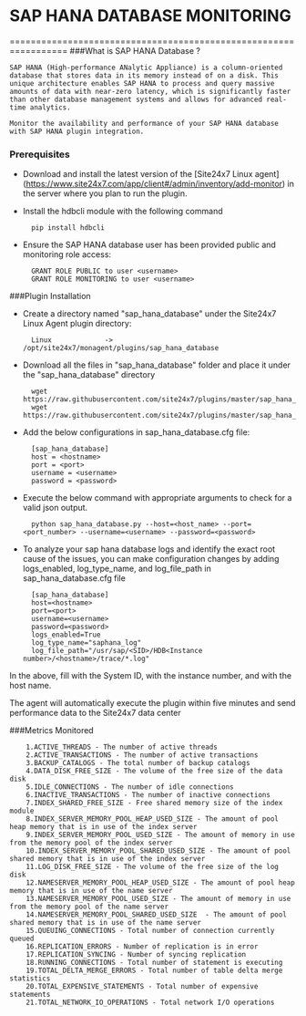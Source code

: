 # SAP HANA DATABASE MONITORING

=================================================================
###What is SAP HANA Database ?

	SAP HANA (High-performance ANalytic Appliance) is a column-oriented database that stores data in its memory instead of on a disk. This unique architecture enables SAP HANA to process and query massive amounts of data with near-zero latency, which is significantly faster than other database management systems and allows for advanced real-time analytics.
	
	Monitor the availability and performance of your SAP HANA database with SAP HANA plugin integration.

### Prerequisites

- Download and install the latest version of the [Site24x7 Linux agent] (https://www.site24x7.com/app/client#/admin/inventory/add-monitor) in the server where you plan to run the plugin.

- Install the hdbcli module with the following command

		pip install hdbcli
		
- Ensure the SAP HANA database user has been provided public and monitoring role access:

		GRANT ROLE PUBLIC to user <username>
		GRANT ROLE MONITORING to user <username>

###Plugin Installation

- Create a directory named "sap_hana_database" under the Site24x7 Linux Agent plugin directory: 

		Linux             ->   /opt/site24x7/monagent/plugins/sap_hana_database
		
- Download all the files in "sap_hana_database" folder and place it under the "sap_hana_database" directory

		
		wget https://raw.githubusercontent.com/site24x7/plugins/master/sap_hana_database/sap_hana_database.py
		wget https://raw.githubusercontent.com/site24x7/plugins/master/sap_hana_database/sap_hana_database.cfg
	
- Add the below configurations in sap_hana_database.cfg file:

		[sap_hana_database]
		host = <hostname>
		port = <port>
		username = <username>
		password = <password>

- Execute the below command with appropriate arguments to check for a valid json output.  

		python sap_hana_database.py --host=<host_name> --port=<port_number> --username=<username> --password=<password> 
		
- To analyze your sap hana database logs and identify the exact root cause of the issues, you can make configuration changes by adding logs_enabled, log_type_name, and log_file_path in sap_hana_database.cfg file

		[sap_hana_database]
		host=<hostname>
		port=<port>
		username=<username>
		password=<password>
		logs_enabled=True
		log_type_name="saphana_log"
		log_file_path="/usr/sap/<SID>/HDB<Instance number>/<hostname>/trace/*.log"
		
 In the above, fill <SID> with the System ID, <Instance number> with the instance number, and <hostname> with the host name.
 
The agent will automatically execute the plugin within five minutes and send performance data to the Site24x7 data center
		
###Metrics Monitored

		1.ACTIVE_THREADS - The number of active threads
		2.ACTIVE_TRANSACTIONS - The number of active transactions
		3.BACKUP_CATALOGS - The total number of backup catalogs
		4.DATA_DISK_FREE_SIZE - The volume of the free size of the data disk
		5.IDLE_CONNECTIONS - The number of idle connections
		6.INACTIVE_TRANSACTIONS - The number of inactive connections
		7.INDEX_SHARED_FREE_SIZE - Free shared memory size of the index module
		8.INDEX_SERVER_MEMORY_POOL_HEAP_USED_SIZE - The amount of pool heap memory that is in use of the index server
		9.INDEX_SERVER_MEMORY_POOL_USED_SIZE - The amount of memory in use from the memory pool of the index server
		10.INDEX_SERVER_MEMORY_POOL_SHARED_USED_SIZE - The amount of pool shared memory that is in use of the index server
		11.LOG_DISK_FREE_SIZE - The volume of the free size of the log disk
		12.NAMESERVER_MEMORY_POOL_HEAP_USED_SIZE - The amount of pool heap memory that is in use of the name server
		13.NAMESERVER_MEMORY_POOL_USED_SIZE - The amount of memory in use from the memory pool of the name server
		14.NAMESERVER_MEMORY_POOL_SHARED_USED_SIZE  - The amount of pool shared memory that is in use of the name server
		15.QUEUING_CONNECTIONS - Total number of connection currently queued
		16.REPLICATION_ERRORS - Number of replication is in error
		17.REPLICATION_SYNCING - Number of syncing replication
		18.RUNNING_CONNECTIONS - Total number of statement is executing
		19.TOTAL_DELTA_MERGE_ERRORS - Total number of table delta merge statistics
		20.TOTAL_EXPENSIVE_STATEMENTS - Total number of expensive statements
		21.TOTAL_NETWORK_IO_OPERATIONS - Total network I/O operations
